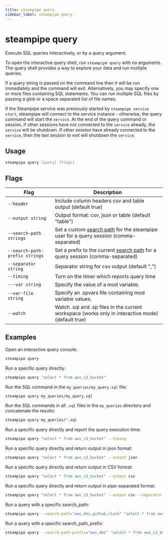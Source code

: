 ```yaml
---
title: steampipe query
sidebar_label: steampipe query
---
```


# steampipe query
Execute SQL queries interactively, or by a query argument.

To open the interactive query shell, run `steampipe query` with no arguments.  The query shell provides a way to explore your data and run multiple queries. 

If a query string is passed on the command line then it will be run immediately and the command will exit.  Alternatively, you may specify one or more files containing SQL statements.  You can run multiple SQL files by passing a glob or a space separated list of file names.

If the Steampipe service was previously started by `steampipe service start`, steampipe will connect to the service instance - otherwise, the query command will start the `service`. At the end of the query command or session, if other sessions have not connected to the `service` already, the `service` will be shutdown. If other session have already connected to the `service`, then the last session to exit will shutdown the `service`.

## Usage
```bash
steampipe query [query] [flags] 
```

## Flags

| Flag | Description
|-|-
| `--header` | Include column headers csv and table output (default true)
| `--output string` | Output format: csv, json or table (default "table")
| `--search-path strings` | Set a custom [search path](managing/connections#setting-the-search-path) for the steampipe user for a query session (comma-separated)
| `--search-path-prefix strings` | Set a prefix to the current [search path](managing/connections#setting-the-search-path) for a query session (comma-separated)
| `--separator string` | Separator string for csv output (default ",")
| `--timing` | Turn on the timer which reports query time
| `---var string`| Specify the value of a mod variable. 
| `--var-file string`| Specify an .spvars file containing mod variable values. 
| `--watch` | Watch .sql and .sp files in the current workspace (works only in interactive mode) (default true)



## Examples

Open an interactive query console:
```bash
steampipe query
```

Run a specific query directly:
```bash
steampipe query "select * from aws_s3_bucket"
```

Run the SQL command in the `my_queries/my_query.sql` file:
```bash
steampipe query my_queries/my_query.sql
```

Run the SQL commands in all `.sql` files in the `my_queries` directory and concatenate the results:
```bash
steampipe query my_queries/*.sql
```

Run a specific query directly and report the query execution time:
```bash
steampipe query "select * from aws_s3_bucket" --timing
```

Run a specific query directly and return output in json format:
```bash
steampipe query "select * from aws_s3_bucket" --output json
```

Run a specific query directly and return output in CSV format:
```bash
steampipe query "select * from aws_s3_bucket" --output csv
```

Run a specific query directly and return output in pipe-separated format:
```bash
steampipe query "select * from aws_s3_bucket" --output csv --separator '|'
```


Run a query with a specific search_path:
```bash
steampipe query --search-path="aws_dmi,github,slack" "select * from aws_s3_bucket"
```

Run a query with a specific search_path_prefix:
```bash
steampipe query --search-path-prefix="aws_dmi" "select * from aws_s3_bucket"
```